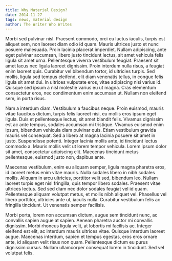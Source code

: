 ```yaml
---
title: Why Material Design?
date: 2014-11-27
tags: news, material design
author: The Writer Who Writes
---
```


Morbi sed pulvinar nisl. Praesent commodo, orci eu luctus iaculis, turpis est aliquet sem, non laoreet diam odio id quam. Mauris ultrices justo et nunc posuere malesuada. Proin lacinia placerat imperdiet. Nullam adipiscing, ante eget pulvinar accumsan, libero justo tincidunt lectus, sit amet vehicula felis ligula sit amet urna. Pellentesque viverra vestibulum feugiat. Praesent sit amet lacus nec ligula laoreet dignissim. Proin interdum nulla risus, a feugiat enim laoreet quis. Curabitur vel bibendum tortor, id ultricies turpis. Sed mollis, ligula sed tempus eleifend, elit diam venenatis tellus, in congue felis ligula sit amet dui. In ultrices vulputate eros, vitae adipiscing nisi varius id. Quisque sed ipsum a nisl molestie varius eu ut magna. Cras elementum consectetur eros, nec condimentum enim accumsan ut. Nullam non eleifend sem, in porta risus.

Nam a interdum diam. Vestibulum a faucibus neque. Proin euismod, mauris vitae faucibus dictum, turpis felis laoreet nisi, eu mollis eros ipsum eget ligula. Duis et pellentesque lectus, sit amet blandit felis. Vivamus dignissim est ac ante tempus, sodales accumsan mi tristique. Vivamus euismod enim ipsum, bibendum vehicula diam pulvinar quis. Etiam vestibulum gravida mauris vel consequat. Sed a libero at magna lacinia posuere sit amet in justo. Suspendisse potenti. Integer lacinia mollis ante, id tincidunt lectus commodo a. Mauris mollis velit ut lorem tempor vehicula. Lorem ipsum dolor sit amet, consectetur adipiscing elit. Maecenas tincidunt metus pellentesque, euismod justo non, dapibus ante.

Maecenas vestibulum, enim eu aliquam semper, ligula magna pharetra eros, id laoreet metus enim vitae mauris. Nulla sodales libero in nibh sodales mollis. Aliquam in arcu ultricies, porttitor velit sed, bibendum leo. Nullam laoreet turpis eget nisl fringilla, quis tempor libero sodales. Praesent vitae ultrices lectus. Sed sed diam nec dolor sodales feugiat vel id quam. Pellentesque aliquam volutpat metus, et mollis nibh aliquet vel. Phasellus vel libero porttitor, ultricies ante ut, iaculis nulla. Curabitur vestibulum felis ac fringilla tincidunt. Ut venenatis semper facilisis.

Morbi porta, lorem non accumsan dictum, augue sem tincidunt nunc, ac convallis sapien augue at sapien. Aenean pharetra auctor mi convallis dignissim. Morbi rhoncus ligula velit, at lobortis mi facilisis ac. Integer eleifend est elit, ac interdum mauris ultrices vitae. Quisque interdum laoreet augue. Maecenas interdum, sapien et tempus egestas, eros eros ornare ante, id aliquam velit risus non quam. Pellentesque dictum eu purus dignissim cursus. Nullam ullamcorper consequat lorem in tincidunt. Sed vel volutpat felis.

